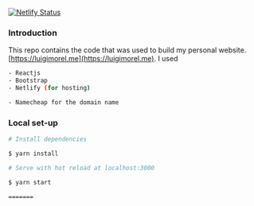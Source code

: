 [![Netlify Status](https://api.netlify.com/api/v1/badges/2f5e7e89-46ee-4b80-b895-e8a22ce5a515/deploy-status)](https://app.netlify.com/sites/luigimorelme/deploys)

### Introduction

This repo contains the code that was used to build my personal website. [https://luigimorel.me](https://luigimorel.me). I used


```bash
- Reactjs
- Bootstrap
- Netlify (for hosting)

- Namecheap for the domain name
```

### Local set-up

```bash
# Install dependencies

$ yarn install

# Serve with hot reload at localhost:3000

$ yarn start

=======
```

